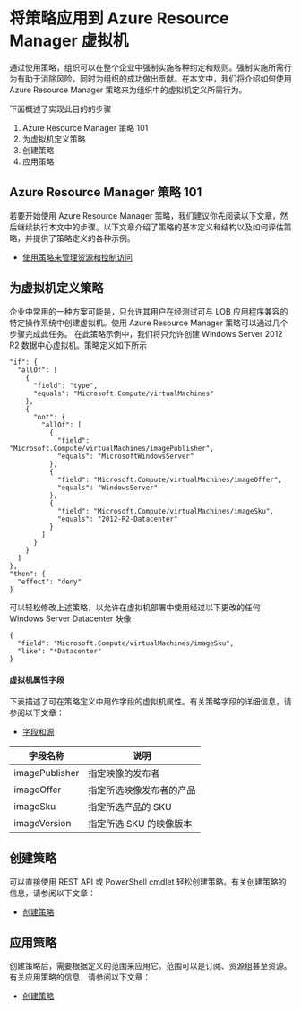 <properties
	pageTitle="将策略应用到 Azure Resource Manager 虚拟机 | Azure"
	description="如何将策略应用到 Azure Resource Manager Windows 虚拟机"
	services="virtual-machines-windows"
	documentationCenter=""
	authors="singhkay"
	manager="drewm"
	editor=""
	tags="azure-resource-manager"/>

<tags
	ms.service="virtual-machines-windows"
	ms.workload="infrastructure-services"
	ms.tgt_pltfrm="vm-windows"
	ms.devlang="na"
	ms.topic="article"
	ms.date="04/13/2016"
	wacn.date="01/05/2017"
	ms.author="singhkay"/>

# 将策略应用到 Azure Resource Manager 虚拟机

通过使用策略，组织可以在整个企业中强制实施各种约定和规则。强制实施所需行为有助于消除风险，同时为组织的成功做出贡献。在本文中，我们将介绍如何使用 Azure Resource Manager 策略来为组织中的虚拟机定义所需行为。

下面概述了实现此目的的步骤

1. Azure Resource Manager 策略 101
2. 为虚拟机定义策略
3. 创建策略
4. 应用策略

## Azure Resource Manager 策略 101

若要开始使用 Azure Resource Manager 策略，我们建议你先阅读以下文章，然后继续执行本文中的步骤。以下文章介绍了策略的基本定义和结构以及如何评估策略，并提供了策略定义的各种示例。

* [使用策略来管理资源和控制访问](/documentation/articles/resource-manager-policy)

## 为虚拟机定义策略

企业中常用的一种方案可能是，只允许其用户在经测试可与 LOB 应用程序兼容的特定操作系统中创建虚拟机。使用 Azure Resource Manager 策略可以通过几个步骤完成此任务。
在此策略示例中，我们将只允许创建 Windows Server 2012 R2 数据中心虚拟机。策略定义如下所示

    "if": {
      "allOf": [
        {
          "field": "type",
          "equals": "Microsoft.Compute/virtualMachines"
        },
        {
          "not": {
            "allOf": [
              {
                "field": "Microsoft.Compute/virtualMachines/imagePublisher",
                "equals": "MicrosoftWindowsServer"
              },
              {
                "field": "Microsoft.Compute/virtualMachines/imageOffer",
                "equals": "WindowsServer"
              },
              {
                "field": "Microsoft.Compute/virtualMachines/imageSku",
                "equals": "2012-R2-Datacenter"
              }
            ]
          }
        }
      ]
    },
    "then": {
      "effect": "deny"
    }

可以轻松修改上述策略，以允许在虚拟机部署中使用经过以下更改的任何 Windows Server Datacenter 映像

    {
      "field": "Microsoft.Compute/virtualMachines/imageSku",
      "like": "*Datacenter"
    }

#### 虚拟机属性字段

下表描述了可在策略定义中用作字段的虚拟机属性。有关策略字段的详细信息，请参阅以下文章：

* [字段和源](/documentation/articles/resource-manager-policy/#conditions)

| 字段名称 | 说明 |
|----------------|----------------------------------------------------|
| imagePublisher | 指定映像的发布者 |
| imageOffer | 指定所选映像发布者的产品 |
| imageSku | 指定所选产品的 SKU |
| imageVersion | 指定所选 SKU 的映像版本 |

## 创建策略

可以直接使用 REST API 或 PowerShell cmdlet 轻松创建策略。有关创建策略的信息，请参阅以下文章：

* [创建策略](/documentation/articles/resource-manager-policy/)

## 应用策略

创建策略后，需要根据定义的范围来应用它。范围可以是订阅、资源组甚至资源。有关应用策略的信息，请参阅以下文章：

* [创建策略](/documentation/articles/resource-manager-policy/)

<!---HONumber=Mooncake_0425_2016-->